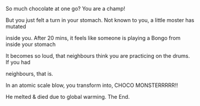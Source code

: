 So much chocolate at one go? You are a champ!

But you just felt a turn in your stomach. Not known to you, a little moster has mutated 

inside you. After 20 mins, it feels like someone is playing a Bongo from inside your stomach

It becomes so loud, that neighbours think you are practicing on the drums. If you had 

neighbours, that is.

In an atomic scale blow, you transform into, CHOCO MONSTERRRRR!!

He melted & died due to global warming. The End.

